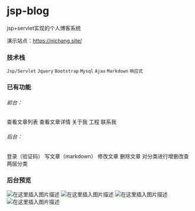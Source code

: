 # jsp-blog
jsp+servlet实现的个人博客系统

演示站点：https://nichang.site/

### 技术栈
`Jsp/Servlet` `Jquery`  `Bootstrap` `Mysql` `Ajax`  `Markdown`  `响应式`

### 已有功能
###### 前台：
查看文章列表
查看文章详情
关于我
工程
联系我

###### 后台：
登录（验证码）
写文章（markdown）
修改文章
删除文章
对分类进行增删改查
两层分类

### 后台预览

![在这里插入图片描述](https://img-blog.csdnimg.cn/20190217160139948.png?x-oss-process=image/watermark,type_ZmFuZ3poZW5naGVpdGk,shadow_10,text_aHR0cHM6Ly9ibG9nLmNzZG4ubmV0L3FxXzM0ODM4NjQz,size_16,color_FFFFFF,t_70)
![在这里插入图片描述](https://img-blog.csdnimg.cn/20190217160153541.png?x-oss-process=image/watermark,type_ZmFuZ3poZW5naGVpdGk,shadow_10,text_aHR0cHM6Ly9ibG9nLmNzZG4ubmV0L3FxXzM0ODM4NjQz,size_16,color_FFFFFF,t_70)
![在这里插入图片描述](https://img-blog.csdnimg.cn/20190217160204785.png?x-oss-process=image/watermark,type_ZmFuZ3poZW5naGVpdGk,shadow_10,text_aHR0cHM6Ly9ibG9nLmNzZG4ubmV0L3FxXzM0ODM4NjQz,size_16,color_FFFFFF,t_70)
![在这里插入图片描述](https://img-blog.csdnimg.cn/20190217160213627.png?x-oss-process=image/watermark,type_ZmFuZ3poZW5naGVpdGk,shadow_10,text_aHR0cHM6Ly9ibG9nLmNzZG4ubmV0L3FxXzM0ODM4NjQz,size_16,color_FFFFFF,t_70)


